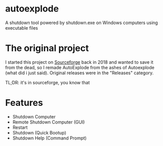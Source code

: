 # autoexplode
A shutdown tool powered by shutdown.exe on Windows computers using executable files

# The original project
I started this project on [Sourceforge](https://sourceforge.net/projects/autoexplode/) back in 2018 and wanted to save it from the dead, so I remade AutoExplode from the ashes of Autoexplode (what did i just said). Original releases were in the "Releases" category.

TL;DR: it's in sourceforge, you know that

# Features
- Shutdown Computer
- Remote Shutdown Computer (GUI)
- Restart
- Shutdown (Quick Bootup)
- Shutdown Help (Command Prompt)
